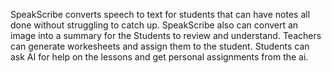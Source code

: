 SpeakScribe converts speech to text for students that can have notes all done without struggling to catch up. SpeakScribe also can convert an image into a summary for the Students to review and understand. Teachers can generate workesheets and assign them to the student. Students can ask AI for help on the lessons and get personal assignments from the ai.
